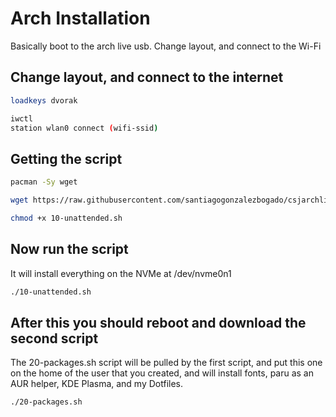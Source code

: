 # Arch Installation

Basically boot to the arch live usb. Change layout, and connect to the Wi-Fi

## Change layout, and connect to the internet

``` bash
loadkeys dvorak
```

``` bash
iwctl
station wlan0 connect (wifi-ssid)
```

## Getting the script

``` bash
pacman -Sy wget
```

``` bash
wget https://raw.githubusercontent.com/santiagogonzalezbogado/csjarchlinux/master/10-unattended.sh
```

``` bash
chmod +x 10-unattended.sh
```

## Now run the script
It will install everything on the NVMe at /dev/nvme0n1
``` bash
./10-unattended.sh
```

## After this you should reboot and download the second script
The 20-packages.sh script will be pulled by the first script, and put this one on the home of the user that you created, and
will install fonts, paru as an AUR helper, KDE Plasma, and my Dotfiles.
``` bash
./20-packages.sh
```
